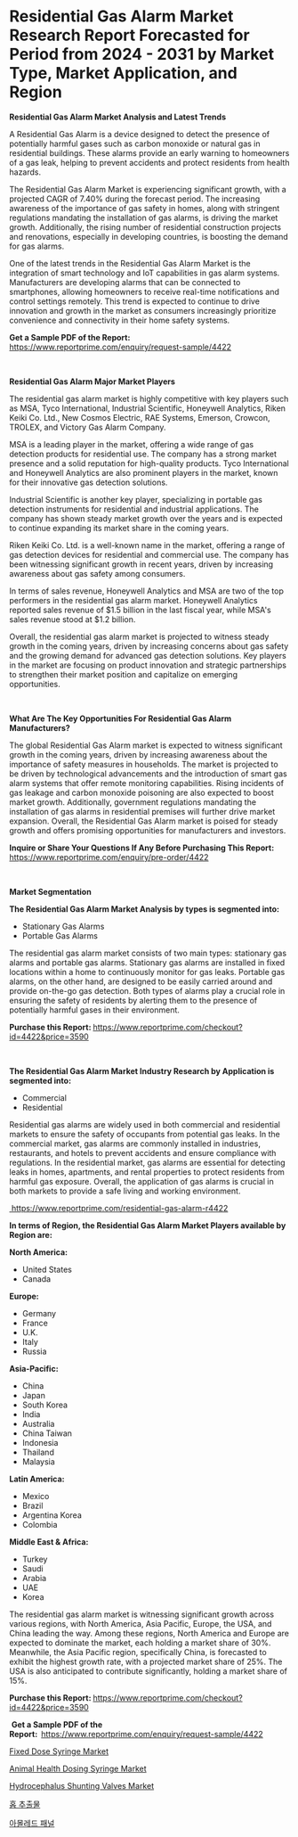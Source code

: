 <p><h1>Residential Gas Alarm Market Research Report Forecasted for Period from 2024 -  2031 by Market Type, Market Application, and Region</h1></p><p><strong>Residential Gas Alarm Market Analysis and Latest Trends</strong></p>
<p><p>A Residential Gas Alarm is a device designed to detect the presence of potentially harmful gases such as carbon monoxide or natural gas in residential buildings. These alarms provide an early warning to homeowners of a gas leak, helping to prevent accidents and protect residents from health hazards.</p><p>The Residential Gas Alarm Market is experiencing significant growth, with a projected CAGR of 7.40% during the forecast period. The increasing awareness of the importance of gas safety in homes, along with stringent regulations mandating the installation of gas alarms, is driving the market growth. Additionally, the rising number of residential construction projects and renovations, especially in developing countries, is boosting the demand for gas alarms.</p><p>One of the latest trends in the Residential Gas Alarm Market is the integration of smart technology and IoT capabilities in gas alarm systems. Manufacturers are developing alarms that can be connected to smartphones, allowing homeowners to receive real-time notifications and control settings remotely. This trend is expected to continue to drive innovation and growth in the market as consumers increasingly prioritize convenience and connectivity in their home safety systems.</p></p>
<p><strong>Get a Sample PDF of the Report:&nbsp;</strong> <a href="https://www.reportprime.com/enquiry/request-sample/4422">https://www.reportprime.com/enquiry/request-sample/4422</a></p>
<p>&nbsp;</p>
<p><strong>Residential Gas Alarm Major Market Players</strong></p>
<p><p>The residential gas alarm market is highly competitive with key players such as MSA, Tyco International, Industrial Scientific, Honeywell Analytics, Riken Keiki Co. Ltd., New Cosmos Electric, RAE Systems, Emerson, Crowcon, TROLEX, and Victory Gas Alarm Company.</p><p>MSA is a leading player in the market, offering a wide range of gas detection products for residential use. The company has a strong market presence and a solid reputation for high-quality products. Tyco International and Honeywell Analytics are also prominent players in the market, known for their innovative gas detection solutions.</p><p>Industrial Scientific is another key player, specializing in portable gas detection instruments for residential and industrial applications. The company has shown steady market growth over the years and is expected to continue expanding its market share in the coming years.</p><p>Riken Keiki Co. Ltd. is a well-known name in the market, offering a range of gas detection devices for residential and commercial use. The company has been witnessing significant growth in recent years, driven by increasing awareness about gas safety among consumers.</p><p>In terms of sales revenue, Honeywell Analytics and MSA are two of the top performers in the residential gas alarm market. Honeywell Analytics reported sales revenue of $1.5 billion in the last fiscal year, while MSA's sales revenue stood at $1.2 billion.</p><p>Overall, the residential gas alarm market is projected to witness steady growth in the coming years, driven by increasing concerns about gas safety and the growing demand for advanced gas detection solutions. Key players in the market are focusing on product innovation and strategic partnerships to strengthen their market position and capitalize on emerging opportunities.</p></p>
<p>&nbsp;</p>
<p><strong>What Are The Key Opportunities For Residential Gas Alarm Manufacturers?</strong></p>
<p><p>The global Residential Gas Alarm market is expected to witness significant growth in the coming years, driven by increasing awareness about the importance of safety measures in households. The market is projected to be driven by technological advancements and the introduction of smart gas alarm systems that offer remote monitoring capabilities. Rising incidents of gas leakage and carbon monoxide poisoning are also expected to boost market growth. Additionally, government regulations mandating the installation of gas alarms in residential premises will further drive market expansion. Overall, the Residential Gas Alarm market is poised for steady growth and offers promising opportunities for manufacturers and investors.</p></p>
<p><strong>Inquire or Share Your Questions If Any Before Purchasing This Report:</strong> <a href="https://www.reportprime.com/enquiry/pre-order/4422">https://www.reportprime.com/enquiry/pre-order/4422</a></p>
<p>&nbsp;</p>
<p><strong>Market Segmentation</strong></p>
<p><strong>The Residential Gas Alarm Market Analysis by types is segmented into:</strong></p>
<p><ul><li>Stationary Gas Alarms</li><li>Portable Gas Alarms</li></ul></p>
<p><p>The residential gas alarm market consists of two main types: stationary gas alarms and portable gas alarms. Stationary gas alarms are installed in fixed locations within a home to continuously monitor for gas leaks. Portable gas alarms, on the other hand, are designed to be easily carried around and provide on-the-go gas detection. Both types of alarms play a crucial role in ensuring the safety of residents by alerting them to the presence of potentially harmful gases in their environment.</p></p>
<p><strong>Purchase this Report:&nbsp;</strong><a href="https://www.reportprime.com/checkout?id=4422&price=3590">https://www.reportprime.com/checkout?id=4422&price=3590</a></p>
<p>&nbsp;</p>
<p><strong>The Residential Gas Alarm Market Industry Research by Application is segmented into:</strong></p>
<p><ul><li>Commercial</li><li>Residential</li></ul></p>
<p><p>Residential gas alarms are widely used in both commercial and residential markets to ensure the safety of occupants from potential gas leaks. In the commercial market, gas alarms are commonly installed in industries, restaurants, and hotels to prevent accidents and ensure compliance with regulations. In the residential market, gas alarms are essential for detecting leaks in homes, apartments, and rental properties to protect residents from harmful gas exposure. Overall, the application of gas alarms is crucial in both markets to provide a safe living and working environment.</p></p>
<p><a href="https://www.reportprime.com/residential-gas-alarm-r4422">&nbsp;https://www.reportprime.com/residential-gas-alarm-r4422</a></p>
<p><strong>In terms of Region, the Residential Gas Alarm Market Players available by Region are:</strong></p>
<p>
    <p> <strong> North America: </strong>
        <ul>
            <li>United States</li>
            <li>Canada</li>
        </ul>
        </p> 
    <p> <strong> Europe: </strong>
        <ul>
            <li>Germany</li>
            <li>France</li>
            <li>U.K.</li>
            <li>Italy</li>
            <li>Russia</li>
        </ul>
        </p> 
    <p> <strong> Asia-Pacific: </strong>
        <ul>
            <li>China</li>
            <li>Japan</li>
            <li>South Korea</li>
            <li>India</li>
            <li>Australia</li>
            <li>China Taiwan</li>
            <li>Indonesia</li>
            <li>Thailand</li>
            <li>Malaysia</li>
        </ul>
        </p> 
    <p> <strong> Latin America: </strong>
        <ul>
            <li>Mexico</li>
            <li>Brazil</li>
            <li>Argentina Korea</li>
            <li>Colombia</li>
        </ul>
        </p> 
    <p> <strong> Middle East & Africa: </strong>
        <ul>
            <li>Turkey</li>
            <li>Saudi</li>
            <li>Arabia</li>
            <li>UAE</li>
            <li>Korea</li>
        </ul>
    </p>
    </p>
<p><p>The residential gas alarm market is witnessing significant growth across various regions, with North America, Asia Pacific, Europe, the USA, and China leading the way. Among these regions, North America and Europe are expected to dominate the market, each holding a market share of 30%. Meanwhile, the Asia Pacific region, specifically China, is forecasted to exhibit the highest growth rate, with a projected market share of 25%. The USA is also anticipated to contribute significantly, holding a market share of 15%.</p></p>
<p><strong>Purchase this Report: </strong><a href="https://www.reportprime.com/checkout?id=4422&price=3590">https://www.reportprime.com/checkout?id=4422&price=3590</a></p>
<p>&nbsp;<strong>Get a Sample PDF of the Report:&nbsp;&nbsp;</strong><a href="https://www.reportprime.com/enquiry/request-sample/4422">https://www.reportprime.com/enquiry/request-sample/4422</a></p>
<p><strong></strong></p>
<p><p><a href="https://issuu.com/reportprime-2/docs/fixed-dose-syringe-market-size-2030.pptx">Fixed Dose Syringe Market</a></p><p><a href="https://issuu.com/reportprime-2/docs/animal-health-dosing-syringe-market-size-2030.pptx">Animal Health Dosing Syringe Market</a></p><p><a href="https://medium.com/@joanstweart75/an-in-depth-analysis-of-the-global-hydrocephalus-shunting-valves-market-scope-and-its-rapid-growing-8b88512852a7">Hydrocephalus Shunting Valves Market</a></p><p><a href="https://medium.com/@danykakilback/%ED%99%89-%EC%B6%94%EC%B6%9C%EB%AC%BC-%EC%8B%9C%EC%9E%A5-%EA%B7%9C%EB%AA%A8-%EC%A0%90%EC%9C%A0%EC%9C%A8-%EB%B0%8F-%ED%8A%B8%EB%A0%8C%EB%93%9C-%EB%B6%84%EC%84%9D-%EB%B3%B4%EA%B3%A0%EC%84%9C-%EC%B5%9C%EC%A2%85-%EC%82%AC%EC%9A%A9%EC%B2%98-%EC%93%B4%EB%A7%9B-%EB%B6%80%EC%97%AC%EC%A0%9C-%ED%96%A5%EA%B8%B0-%EB%B6%80%EC%97%AC%EC%A0%9C-%EC%9D%B4%EC%A4%91-%EB%AA%A9%EC%A0%81-%EC%9B%90%EB%A3%8C%EB%B3%84-%EB%B0%8F-2031%EB%85%84%EA%B9%8C%EC%A7%80-%EC%98%88%EC%B8%A1-c64ec34d09de">홉 추출물</a></p><p><a href="https://github.com/berlianaparadilla48/Market-Research-Report-List-1/blob/main/473982054829.md">아몰레드 패널</a></p></p>